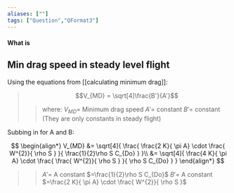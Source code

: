 ```yaml
---
aliases: [""]
tags: ["Question","QFormat3"]
---
```


#### What is
## Min drag speed in steady level flight
Using the equations from [[calculating minimum drag]]:

> $$V_{MD} = \sqrt[4]\frac{B'}{A'}$$ 
>> where:
>> $V_{MD}=$  Minimum drag speed
>> $A'=$ constant
>> $B'=$ constant
>> (They are only constants in steady flight)

Subbing in for A and B:

$$ \begin{align*}
V_{MD} &= \sqrt[4]{  \frac{ \frac{2 K}{ \pi A} \cdot \frac{ W^{2}}{ \rho S } }{ \frac{1}{2}\rho S C_{Do} }   }\\
&= \sqrt[4]{ \frac{4 K}{ \pi A} \cdot \frac{  \frac{ W^{2}}{ \rho S } }{ \rho S C_{Do} }   }
\end{align*} $$


>> $A'=$ A constant $=\frac{1}{2}\rho S C_{Do}$
>> $B'=$ A constant $=\frac{2 K}{ \pi A} \cdot \frac{ W^{2}}{ \rho S }$